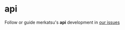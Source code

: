 # api

Follow or guide merkatsu's <b>api</b> development in <a href="https://github.com/merkatsu/api/issues">our issues</a>
